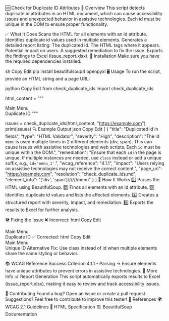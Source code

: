 🆔 Check for Duplicate ID Attributes
📌 Overview
This script detects duplicate id attributes in an HTML document, which can cause accessibility issues and unexpected behavior in assistive technologies. Each id must be unique in the DOM to ensure proper functionality.

✅ What It Does
Scans the HTML for all elements with an id attribute.
Identifies duplicate id values used in multiple elements.
Generates a detailed report listing:
The duplicated id.
The HTML tags where it appears.
Potential impact on users.
A suggested remediation to fix the issue.
Exports the findings to Excel (issue_report.xlsx).
🚀 Installation
Make sure you have the required dependencies installed:

sh
Copy
Edit
pip install beautifulsoup4 openpyxl
🖥️ Usage
To run the script, provide an HTML string and a page URL:

python
Copy
Edit
from check_duplicate_ids import check_duplicate_ids

html_content = """
<html>
    <body>
        <div id="menu">Main Menu</div>
        <span id="menu">Duplicate ID</span>
    </body>
</html>
"""

issues = check_duplicate_ids(html_content, "https://example.com")
print(issues)
🔍 Example Output
json
Copy
Edit
[
    {
        "title": "Duplicated id in fields",
        "type": "HTML Validator",
        "severity": "High",
        "description": "The id `menu` is used multiple times in 2 different elements (div, span). This can cause issues with assistive technologies and web scripts. Each `id` must be unique within the DOM.",
        "remediation": "Ensure that each `id` in the page is unique. If multiple instances are needed, use `class` instead or add a unique suffix, e.g., `id='menu_1'`.",
        "wcag_reference": "4.1.1",
        "impact": "Users relying on assistive technologies may not receive the correct content.",
        "page_url": "https://example.com",
        "resolution": "check_duplicate_ids.md",
        "element_info": "['div', 'span']//////menu"
    }
]
📂 How It Works
1️⃣ Parses the HTML using BeautifulSoup.
2️⃣ Finds all elements with an id attribute.
3️⃣ Identifies duplicate id values and lists the affected elements.
4️⃣ Creates a structured report with severity, impact, and remediation.
5️⃣ Exports the results to Excel for further analysis.

🛠️ Fixing the Issue
❌ Incorrect:
html
Copy
Edit
<div id="menu">Main Menu</div>
<span id="menu">Duplicate ID</span>
✅ Corrected:
html
Copy
Edit
<div id="menu">Main Menu</div>
<span id="menu_1">Unique ID</span>
Alternative Fix: Use class instead of id when multiple elements share the same styling or behavior.

📚 WCAG Reference
Success Criterion 4.1.1 - Parsing
→ Ensure elements have unique attributes to prevent errors in assistive technologies.
🔗 More Info
📊 Report Generation
This script automatically exports results to Excel (issue_report.xlsx), making it easy to review and track accessibility issues.

📢 Contributing
Found a bug? Open an issue or create a pull request.
Suggestions? Feel free to contribute to improve this tester!
🔗 References
🌍 WCAG 2.1 Guidelines
📖 HTML Specification
🏗 BeautifulSoup Documentation
